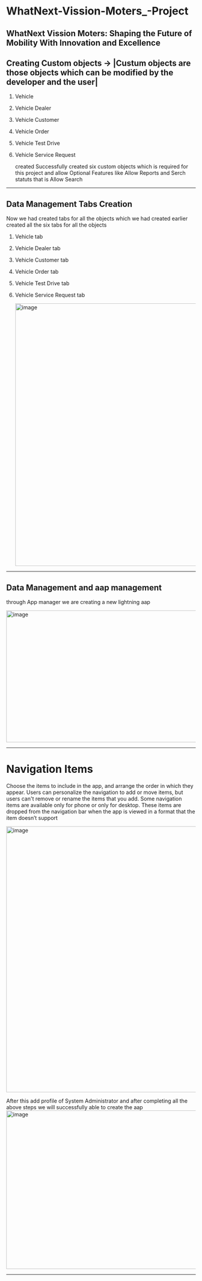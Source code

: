 # WhatNext-Vission-Moters_-Project
WhatNext Vission Moters: Shaping the Future of Mobility With Innovation and Excellence
---
## Creating Custom objects -> |Custum objects are those objects which can be modified by the developer and the user|
1. Vehicle
2. Vehicle Dealer
3. Vehicle Customer
4. Vehicle Order
5. Vehicle Test Drive
6. Vehicle Service Request

   created Successfully created  six custom objects which is required for this project and allow  Optional Features like
Allow Reports and Serch statuts that is Allow Search
---
## Data Management Tabs Creation
Now we had created tabs for all the objects which we had created earlier
created  all the six tabs for all the objects
1. Vehicle tab
2. Vehicle Dealer tab
3. Vehicle Customer tab
4. Vehicle Order tab
5. Vehicle Test Drive tab
6. Vehicle Service Request tab

   <img width="917" height="697" alt="image" src="https://github.com/user-attachments/assets/103a59b8-1648-459d-9b58-d22c0b0affd4" />
---
## Data Management and aap management
through App manager we are creating a new lightning aap

<img width="928" height="350" alt="image" src="https://github.com/user-attachments/assets/582cd0e2-e161-4672-8b07-89eab673ec2e" />

---
# Navigation Items
Choose the items to include in the app, and arrange the order in which they appear. Users can personalize the navigation to add or move items, but users can't remove or rename the items that you add. Some navigation items are available only for phone or only for desktop. These items are dropped from the navigation bar when the app is viewed in a format that the item doesn’t support

<img width="867" height="706" alt="image" src="https://github.com/user-attachments/assets/6c079f82-22f3-4d49-85ce-d4a8db56f722" />

After this add profile of System Administrator and after completing all the above steps we will successfully able to create the aap
<img width="825" height="421" alt="image" src="https://github.com/user-attachments/assets/f5e9121b-32d5-45d5-971b-bea5d95d30cc" />



---
